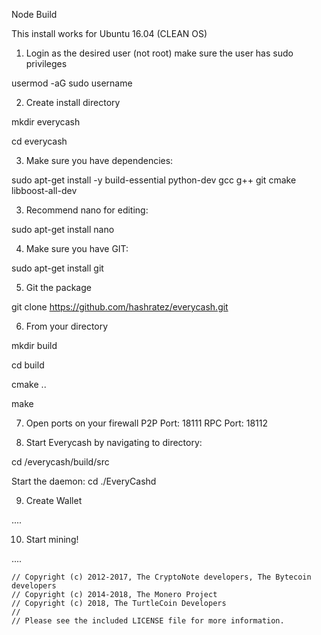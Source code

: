 Node Build

This install works for Ubuntu 16.04 (CLEAN OS)

1. Login as the desired user (not root) make sure the user has sudo privileges

usermod -aG sudo username 

2. Create install directory

mkdir everycash

cd everycash

3. Make sure you have dependencies:

sudo apt-get install -y build-essential python-dev gcc g++ git cmake libboost-all-dev

3. Recommend nano for editing: 

sudo apt-get install nano

4. Make sure you have GIT: 

sudo apt-get install git

5. Git the package

git clone https://github.com/hashratez/everycash.git

6. From your directory

mkdir build

cd build

cmake ..

make

7.  Open ports on your firewall
P2P Port: 18111
RPC Port: 18112

8. Start Everycash by navigating to directory:

cd /everycash/build/src

Start the daemon:
cd 
./EveryCashd

9. Create Wallet

....

10. Start mining!

....






```
// Copyright (c) 2012-2017, The CryptoNote developers, The Bytecoin developers
// Copyright (c) 2014-2018, The Monero Project
// Copyright (c) 2018, The TurtleCoin Developers
// 
// Please see the included LICENSE file for more information.
```
